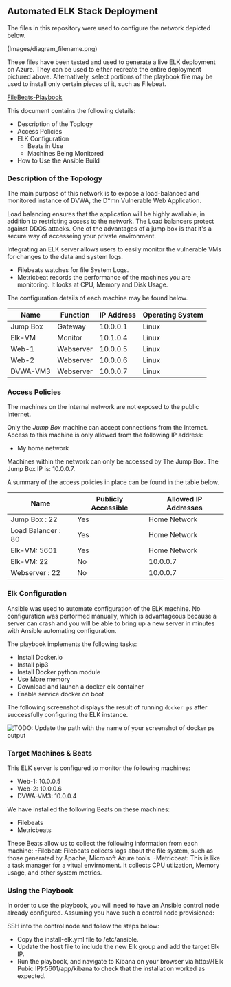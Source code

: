 ## Automated ELK Stack Deployment

The files in this repository were used to configure the network depicted below.

(Images/diagram_filename.png)

These files have been tested and used to generate a live ELK deployment on Azure. They can be used to either recreate the entire deployment pictured above. Alternatively, select portions of the playbook file may be used to install only certain pieces of it, such as Filebeat.

[FileBeats-Playbook](https://github.com/wlaluz/Project-1/blob/main/Ansible/filebeat-config.yml)

This document contains the following details:
- Description of the Toplogy
- Access Policies
- ELK Configuration
  - Beats in Use
  - Machines Being Monitored
- How to Use the Ansible Build


### Description of the Topology

The main purpose of this network is to expose a load-balanced and monitored instance of DVWA, the D*mn Vulnerable Web Application.

Load balancing ensures that the application will be highly avaliable, in addition to restricting access to the network.
The Load balancers protect against DDOS attacks. One of the advantages of a jump box is that it's a secure way of accesseing your private environment. 

Integrating an ELK server allows users to easily monitor the vulnerable VMs for changes to the data and system logs.
- Filebeats watches for file System Logs. 
- Metricbeat records the performance of the machines you are monitoring. It looks at CPU, Memory and Disk Usage. 

The configuration details of each machine may be found below.


| Name     | Function  | IP Address | Operating System |
|----------|-----------|------------|------------------|
| Jump Box | Gateway   | 10.0.0.1   | Linux            |
| Elk-VM   | Monitor   | 10.1.0.4   | Linux            |
| Web-1    | Webserver | 10.0.0.5   | Linux            |
| Web-2    | Webserver | 10.0.0.6   | Linux            |
| DVWA-VM3 | Webserver | 10.0.0.7   | Linux            |

### Access Policies

The machines on the internal network are not exposed to the public Internet. 

Only the _Jump Box_ machine can accept connections from the Internet. Access to this machine is only allowed from the following IP address:
- My home network

Machines within the network can only be accessed by The Jump Box.
The Jump Box IP is: 10.0.0.7. 

A summary of the access policies in place can be found in the table below.

| Name               | Publicly Accessible | Allowed IP Addresses |
|--------------------|---------------------|----------------------|
| Jump Box : 22      | Yes                 | Home Network         |
| Load Balancer : 80 | Yes                 | Home Network         |
| Elk-VM: 5601       | Yes                 | Home Network         |
| Elk-VM: 22         | No                  | 10.0.0.7             |
| Webserver : 22     | No                  | 10.0.0.7             |
### Elk Configuration


Ansible was used to automate configuration of the ELK machine. No configuration was performed manually, which is advantageous because a server can crash and you will be able to bring up a new server in minutes with Ansible automating configuration. 

The playbook implements the following tasks:
- Install Docker.io
- Install pip3
- Install Docker python module
- Use More memory
- Download and launch a docker elk container
- Enable service docker on boot  

The following screenshot displays the result of running `docker ps` after successfully configuring the ELK instance.

![TODO: Update the path with the name of your screenshot of docker ps output](Images/docker_ps_output.png)

### Target Machines & Beats
This ELK server is configured to monitor the following machines:
- Web-1: 10.0.0.5
- Web-2: 10.0.0.6
- DVWA-VM3: 10.0.0.4

We have installed the following Beats on these machines:
- Filebeats
- Metricbeats 

These Beats allow us to collect the following information from each machine:
-Filebeat: Filebeats collects logs about the file system, such as those generated by Apache, Microsoft Azure tools. 
-Metricbeat: This is like a task manager for a vitual envirnoment. It collects CPU utlization, Memory usage, and other system metrics. 

### Using the Playbook
In order to use the playbook, you will need to have an Ansible control node already configured. Assuming you have such a control node provisioned: 

SSH into the control node and follow the steps below:
- Copy the install-elk.yml file to /etc/ansible.
- Update the host file to include the new Elk group and add the target Elk IP. 
- Run the playbook, and navigate to Kibana on your browser via http://{Elk Pubic IP}:5601/app/kibana to check that the installation worked as expected.


